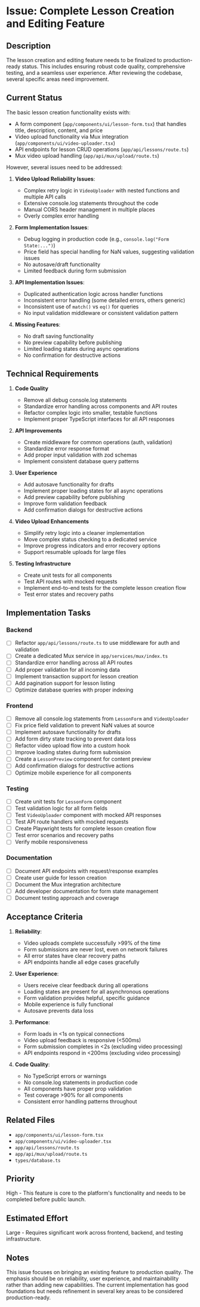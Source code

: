 # Issue: Complete Lesson Creation and Editing Feature

## Description

The lesson creation and editing feature needs to be finalized to production-ready status. This includes ensuring robust code quality, comprehensive testing, and a seamless user experience. After reviewing the codebase, several specific areas need improvement.

## Current Status

The basic lesson creation functionality exists with:
- A form component (`app/components/ui/lesson-form.tsx`) that handles title, description, content, and price
- Video upload functionality via Mux integration (`app/components/ui/video-uploader.tsx`)
- API endpoints for lesson CRUD operations (`app/api/lessons/route.ts`)
- Mux video upload handling (`app/api/mux/upload/route.ts`)

However, several issues need to be addressed:

1. **Video Upload Reliability Issues**:
   - Complex retry logic in `VideoUploader` with nested functions and multiple API calls
   - Extensive console.log statements throughout the code
   - Manual CORS header management in multiple places
   - Overly complex error handling

2. **Form Implementation Issues**:
   - Debug logging in production code (e.g., `console.log("Form State:...")`)
   - Price field has special handling for NaN values, suggesting validation issues
   - No autosave/draft functionality
   - Limited feedback during form submission

3. **API Implementation Issues**:
   - Duplicated authentication logic across handler functions
   - Inconsistent error handling (some detailed errors, others generic)
   - Inconsistent use of `match()` vs `eq()` for queries
   - No input validation middleware or consistent validation pattern

4. **Missing Features**:
   - No draft saving functionality
   - No preview capability before publishing
   - Limited loading states during async operations
   - No confirmation for destructive actions

## Technical Requirements

1. **Code Quality**
   - Remove all debug console.log statements
   - Standardize error handling across components and API routes
   - Refactor complex logic into smaller, testable functions
   - Implement proper TypeScript interfaces for all API responses

2. **API Improvements**
   - Create middleware for common operations (auth, validation)
   - Standardize error response format
   - Add proper input validation with zod schemas
   - Implement consistent database query patterns

3. **User Experience**
   - Add autosave functionality for drafts
   - Implement proper loading states for all async operations
   - Add preview capability before publishing
   - Improve form validation feedback
   - Add confirmation dialogs for destructive actions

4. **Video Upload Enhancements**
   - Simplify retry logic into a cleaner implementation
   - Move complex status checking to a dedicated service
   - Improve progress indicators and error recovery options
   - Support resumable uploads for large files

5. **Testing Infrastructure**
   - Create unit tests for all components
   - Test API routes with mocked requests
   - Implement end-to-end tests for the complete lesson creation flow
   - Test error states and recovery paths

## Implementation Tasks

### Backend
- [ ] Refactor `app/api/lessons/route.ts` to use middleware for auth and validation
- [ ] Create a dedicated Mux service in `app/services/mux/index.ts`
- [ ] Standardize error handling across all API routes
- [ ] Add proper validation for all incoming data
- [ ] Implement transaction support for lesson creation
- [ ] Add pagination support for lesson listing
- [ ] Optimize database queries with proper indexing

### Frontend
- [ ] Remove all console.log statements from `LessonForm` and `VideoUploader`
- [ ] Fix price field validation to prevent NaN values at source
- [ ] Implement autosave functionality for drafts
- [ ] Add form dirty state tracking to prevent data loss
- [ ] Refactor video upload flow into a custom hook
- [ ] Improve loading states during form submission
- [ ] Create a `LessonPreview` component for content preview
- [ ] Add confirmation dialogs for destructive actions
- [ ] Optimize mobile experience for all components

### Testing
- [ ] Create unit tests for `LessonForm` component
- [ ] Test validation logic for all form fields
- [ ] Test `VideoUploader` component with mocked API responses
- [ ] Test API route handlers with mocked requests
- [ ] Create Playwright tests for complete lesson creation flow
- [ ] Test error scenarios and recovery paths
- [ ] Verify mobile responsiveness

### Documentation
- [ ] Document API endpoints with request/response examples
- [ ] Create user guide for lesson creation
- [ ] Document the Mux integration architecture
- [ ] Add developer documentation for form state management
- [ ] Document testing approach and coverage

## Acceptance Criteria

1. **Reliability**:
   - Video uploads complete successfully >99% of the time
   - Form submissions are never lost, even on network failures
   - All error states have clear recovery paths
   - API endpoints handle all edge cases gracefully

2. **User Experience**:
   - Users receive clear feedback during all operations
   - Loading states are present for all asynchronous operations
   - Form validation provides helpful, specific guidance
   - Mobile experience is fully functional
   - Autosave prevents data loss

3. **Performance**:
   - Form loads in <1s on typical connections
   - Video upload feedback is responsive (<500ms)
   - Form submission completes in <2s (excluding video processing)
   - API endpoints respond in <200ms (excluding video processing)

4. **Code Quality**:
   - No TypeScript errors or warnings
   - No console.log statements in production code
   - All components have proper prop validation
   - Test coverage >90% for all components
   - Consistent error handling patterns throughout

## Related Files

- `app/components/ui/lesson-form.tsx`
- `app/components/ui/video-uploader.tsx`
- `app/api/lessons/route.ts`
- `app/api/mux/upload/route.ts`
- `types/database.ts`

## Priority

High - This feature is core to the platform's functionality and needs to be completed before public launch.

## Estimated Effort

Large - Requires significant work across frontend, backend, and testing infrastructure.

## Notes

This issue focuses on bringing an existing feature to production quality. The emphasis should be on reliability, user experience, and maintainability rather than adding new capabilities. The current implementation has good foundations but needs refinement in several key areas to be considered production-ready.

